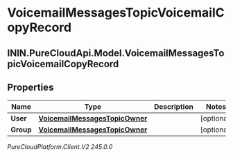 # VoicemailMessagesTopicVoicemailCopyRecord

## ININ.PureCloudApi.Model.VoicemailMessagesTopicVoicemailCopyRecord

## Properties

|Name | Type | Description | Notes|
|------------ | ------------- | ------------- | -------------|
| **User** | [**VoicemailMessagesTopicOwner**](VoicemailMessagesTopicOwner) |  | [optional] |
| **Group** | [**VoicemailMessagesTopicOwner**](VoicemailMessagesTopicOwner) |  | [optional] |



_PureCloudPlatform.Client.V2 245.0.0_
